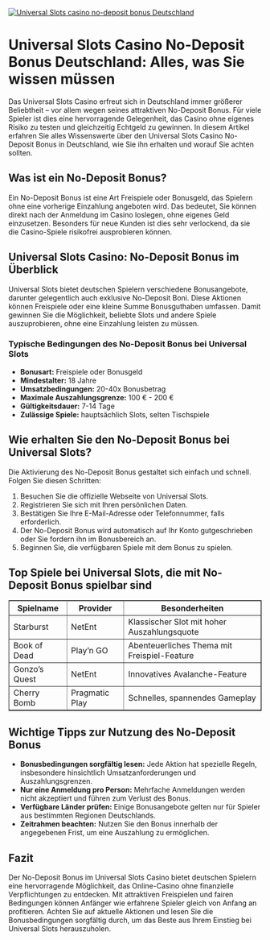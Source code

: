 [![Universal Slots casino no-deposit bonus Deutschland](https://123-caf.pages.dev/gitsignup.png)](https://vrmoo.ru/Bt82HjjY)

<h1>Universal Slots Casino No-Deposit Bonus Deutschland: Alles, was Sie wissen müssen</h1>  <p>Das Universal Slots Casino erfreut sich in Deutschland immer größerer Beliebtheit – vor allem wegen seines attraktiven No-Deposit Bonus. Für viele Spieler ist dies eine hervorragende Gelegenheit, das Casino ohne eigenes Risiko zu testen und gleichzeitig Echtgeld zu gewinnen. In diesem Artikel erfahren Sie alles Wissenswerte über den Universal Slots Casino No-Deposit Bonus in Deutschland, wie Sie ihn erhalten und worauf Sie achten sollten.</p>  <h2>Was ist ein No-Deposit Bonus?</h2>  <p>Ein No-Deposit Bonus ist eine Art Freispiele oder Bonusgeld, das Spielern ohne eine vorherige Einzahlung angeboten wird. Das bedeutet, Sie können direkt nach der Anmeldung im Casino loslegen, ohne eigenes Geld einzusetzen. Besonders für neue Kunden ist dies sehr verlockend, da sie die Casino-Spiele risikofrei ausprobieren können.</p>  <h2>Universal Slots Casino: No-Deposit Bonus im Überblick</h2>  <p>Universal Slots bietet deutschen Spielern verschiedene Bonusangebote, darunter gelegentlich auch exklusive No-Deposit Boni. Diese Aktionen können Freispiele oder eine kleine Summe Bonusguthaben umfassen. Damit gewinnen Sie die Möglichkeit, beliebte Slots und andere Spiele auszuprobieren, ohne eine Einzahlung leisten zu müssen.</p>  <h3>Typische Bedingungen des No-Deposit Bonus bei Universal Slots</h3>  <ul>   <li><strong>Bonusart:</strong> Freispiele oder Bonusgeld</li>   <li><strong>Mindestalter:</strong> 18 Jahre</li>   <li><strong>Umsatzbedingungen:</strong> 20-40x Bonusbetrag</li>   <li><strong>Maximale Auszahlungsgrenze:</strong> 100 € - 200 €</li>   <li><strong>Gültigkeitsdauer:</strong> 7-14 Tage</li>   <li><strong>Zulässige Spiele:</strong> hauptsächlich Slots, selten Tischspiele</li> </ul>  <h2>Wie erhalten Sie den No-Deposit Bonus bei Universal Slots?</h2>  <p>Die Aktivierung des No-Deposit Bonus gestaltet sich einfach und schnell. Folgen Sie diesen Schritten:</p>  <ol>   <li>Besuchen Sie die offizielle Webseite von Universal Slots.</li>   <li>Registrieren Sie sich mit Ihren persönlichen Daten.</li>   <li>Bestätigen Sie Ihre E-Mail-Adresse oder Telefonnummer, falls erforderlich.</li>   <li>Der No-Deposit Bonus wird automatisch auf Ihr Konto gutgeschrieben oder Sie fordern ihn im Bonusbereich an.</li>   <li>Beginnen Sie, die verfügbaren Spiele mit dem Bonus zu spielen.</li> </ol>  <h2>Top Spiele bei Universal Slots, die mit No-Deposit Bonus spielbar sind</h2>  <table border="1" cellpadding="8" cellspacing="0">   <thead>     <tr>       <th>Spielname</th>       <th>Provider</th>       <th>Besonderheiten</th>     </tr>   </thead>   <tbody>     <tr>       <td>Starburst</td>       <td>NetEnt</td>       <td>Klassischer Slot mit hoher Auszahlungsquote</td>     </tr>     <tr>       <td>Book of Dead</td>       <td>Play’n GO</td>       <td>Abenteuerliches Thema mit Freispiel-Feature</td>     </tr>     <tr>       <td>Gonzo’s Quest</td>       <td>NetEnt</td>       <td>Innovatives Avalanche-Feature</td>     </tr>     <tr>       <td>Cherry Bomb</td>       <td>Pragmatic Play</td>       <td>Schnelles, spannendes Gameplay</td>     </tr>   </tbody> </table>  <h2>Wichtige Tipps zur Nutzung des No-Deposit Bonus</h2>  <ul>   <li><strong>Bonusbedingungen sorgfältig lesen:</strong> Jede Aktion hat spezielle Regeln, insbesondere hinsichtlich Umsatzanforderungen und Auszahlungsgrenzen.</li>   <li><strong>Nur eine Anmeldung pro Person:</strong> Mehrfache Anmeldungen werden nicht akzeptiert und führen zum Verlust des Bonus.</li>   <li><strong>Verfügbare Länder prüfen:</strong> Einige Bonusangebote gelten nur für Spieler aus bestimmten Regionen Deutschlands.</li>   <li><strong>Zeitrahmen beachten:</strong> Nutzen Sie den Bonus innerhalb der angegebenen Frist, um eine Auszahlung zu ermöglichen.</li> </ul>  <h2>Fazit</h2>  <p>Der No-Deposit Bonus im Universal Slots Casino bietet deutschen Spielern eine hervorragende Möglichkeit, das Online-Casino ohne finanzielle Verpflichtungen zu entdecken. Mit attraktiven Freispielen und fairen Bedingungen können Anfänger wie erfahrene Spieler gleich von Anfang an profitieren. Achten Sie auf aktuelle Aktionen und lesen Sie die Bonusbedingungen sorgfältig durch, um das Beste aus Ihrem Einstieg bei Universal Slots herauszuholen.</p>